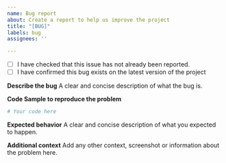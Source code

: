 ```yaml
---
name: Bug report
about: Create a report to help us improve the project
title: "[BUG]"
labels: bug
assignees: ''

---
```


- [ ] I have checked that this issue has not already been reported.
- [ ] I have confirmed this bug exists on the latest version of the project

**Describe the bug**
A clear and concise description of what the bug is.

**Code Sample to reproduce the problem**

```python
# Your code here

```

**Expected behavior**
A clear and concise description of what you expected to happen.


**Additional context**
Add any other context, screenshot or information about the problem here.